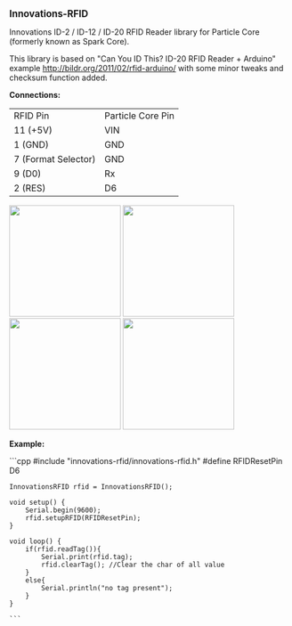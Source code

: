 <html>
<body>
    <b><big>Innovations-RFID</big></b>
    <p>Innovations ID-2 / ID-12 / ID-20 RFID Reader library for  Particle Core (formerly known as Spark Core).</p>
    <p></p>
    <p>This library is based on "Can You ID This? ID-20 RFID Reader + Arduino" example <a href="http://bildr.org/2011/02/rfid-arduino/">http://bildr.org/2011/02/rfid-arduino/</a> with some minor tweaks and checksum function added.</p>
    <p></p>
    <p>
        <b>Connections:</b><br />
    </p>
    <table>
        <tr>
            <td>RFID Pin</td>
            <td>Particle Core Pin</td>
        </tr>
        <tr>
            <td>11 (+5V)</td>
            <td>VIN</td>
        </tr>
        <tr>
            <td>1 (GND)</td>
            <td>GND</td>
        </tr>
        <tr>
            <td>7 (Format Selector)</td>
            <td>GND</td>
        </tr>
        <tr>
            <td>9 (D0)</td>
            <td>Rx</td>
        </tr>
        <tr>
            <td>2 (RES)</td>
            <td>D6</td>
        </tr>
    </table>
    <p>
        <img width="200" src="https://raw.githubusercontent.com/raduseitan/Innovations-RFID/master/DSC_0091.JPG" />
        <img width="200" src="https://raw.githubusercontent.com/raduseitan/Innovations-RFID/master/DSC_0093.JPG" /><br />
        <img width="200" src="https://raw.githubusercontent.com/raduseitan/Innovations-RFID/master/DSC_0094.JPG" />
        <img width="200" src="https://raw.githubusercontent.com/raduseitan/Innovations-RFID/master/DSC_0095.JPG" />
    </p>
    <p></p>
    <p>
        <b>Example:</b><br />
    </p>
    ```cpp
    #include "innovations-rfid/innovations-rfid.h"
    #define RFIDResetPin D6

    InnovationsRFID rfid = InnovationsRFID();

    void setup() {
        Serial.begin(9600);
        rfid.setupRFID(RFIDResetPin);
    }

    void loop() {
        if(rfid.readTag()){
            Serial.print(rfid.tag);
            rfid.clearTag(); //Clear the char of all value
        }
        else{
            Serial.println("no tag present");
        }
    }

    ```
</body>
</html>
